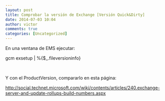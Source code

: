 ```yaml
---
layout: post
title: Comprobar la versión de Exchange [Versión Quick&Dirty]
date: 2014-07-03 10:04
author: victor
comments: true
categories: [Uncategorized]
---
```

En una ventana de EMS ejecutar:

gcm exsetup | %{$_.fileversioninfo}

&nbsp;

Y con el ProductVersion, compararlo en esta página:

http://social.technet.microsoft.com/wiki/contents/articles/240.exchange-server-and-update-rollups-build-numbers.aspx
